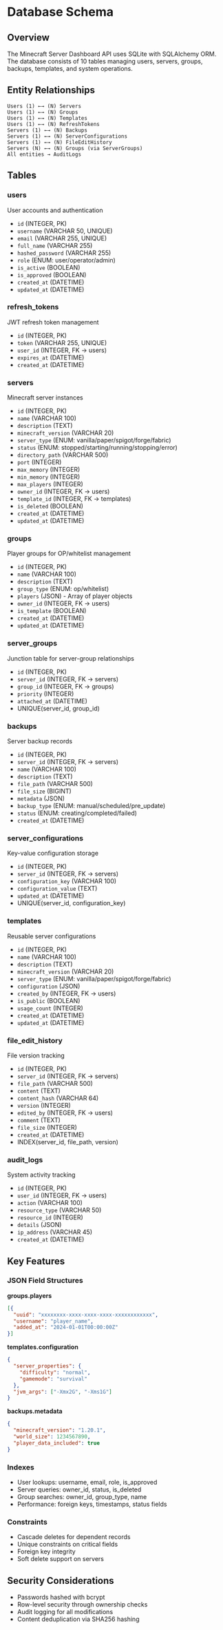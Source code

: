 # Database Schema

## Overview

The Minecraft Server Dashboard API uses SQLite with SQLAlchemy ORM. The database consists of 10 tables managing users, servers, groups, backups, templates, and system operations.

## Entity Relationships

```
Users (1) ←→ (N) Servers
Users (1) ←→ (N) Groups  
Users (1) ←→ (N) Templates
Users (1) ←→ (N) RefreshTokens
Servers (1) ←→ (N) Backups
Servers (1) ←→ (N) ServerConfigurations
Servers (1) ←→ (N) FileEditHistory
Servers (N) ←→ (N) Groups (via ServerGroups)
All entities → AuditLogs
```

## Tables

### users
User accounts and authentication
- `id` (INTEGER, PK)
- `username` (VARCHAR 50, UNIQUE)
- `email` (VARCHAR 255, UNIQUE)
- `full_name` (VARCHAR 255)
- `hashed_password` (VARCHAR 255)
- `role` (ENUM: user/operator/admin)
- `is_active` (BOOLEAN)
- `is_approved` (BOOLEAN)
- `created_at` (DATETIME)
- `updated_at` (DATETIME)

### refresh_tokens
JWT refresh token management
- `id` (INTEGER, PK)
- `token` (VARCHAR 255, UNIQUE)
- `user_id` (INTEGER, FK → users)
- `expires_at` (DATETIME)
- `created_at` (DATETIME)

### servers
Minecraft server instances
- `id` (INTEGER, PK)
- `name` (VARCHAR 100)
- `description` (TEXT)
- `minecraft_version` (VARCHAR 20)
- `server_type` (ENUM: vanilla/paper/spigot/forge/fabric)
- `status` (ENUM: stopped/starting/running/stopping/error)
- `directory_path` (VARCHAR 500)
- `port` (INTEGER)
- `max_memory` (INTEGER)
- `min_memory` (INTEGER)
- `max_players` (INTEGER)
- `owner_id` (INTEGER, FK → users)
- `template_id` (INTEGER, FK → templates)
- `is_deleted` (BOOLEAN)
- `created_at` (DATETIME)
- `updated_at` (DATETIME)

### groups
Player groups for OP/whitelist management
- `id` (INTEGER, PK)
- `name` (VARCHAR 100)
- `description` (TEXT)
- `group_type` (ENUM: op/whitelist)
- `players` (JSON) - Array of player objects
- `owner_id` (INTEGER, FK → users)
- `is_template` (BOOLEAN)
- `created_at` (DATETIME)
- `updated_at` (DATETIME)

### server_groups
Junction table for server-group relationships
- `id` (INTEGER, PK)
- `server_id` (INTEGER, FK → servers)
- `group_id` (INTEGER, FK → groups)
- `priority` (INTEGER)
- `attached_at` (DATETIME)
- UNIQUE(server_id, group_id)

### backups
Server backup records
- `id` (INTEGER, PK)
- `server_id` (INTEGER, FK → servers)
- `name` (VARCHAR 100)
- `description` (TEXT)
- `file_path` (VARCHAR 500)
- `file_size` (BIGINT)
- `metadata` (JSON)
- `backup_type` (ENUM: manual/scheduled/pre_update)
- `status` (ENUM: creating/completed/failed)
- `created_at` (DATETIME)

### server_configurations
Key-value configuration storage
- `id` (INTEGER, PK)
- `server_id` (INTEGER, FK → servers)
- `configuration_key` (VARCHAR 100)
- `configuration_value` (TEXT)
- `updated_at` (DATETIME)
- UNIQUE(server_id, configuration_key)

### templates
Reusable server configurations
- `id` (INTEGER, PK)
- `name` (VARCHAR 100)
- `description` (TEXT)
- `minecraft_version` (VARCHAR 20)
- `server_type` (ENUM: vanilla/paper/spigot/forge/fabric)
- `configuration` (JSON)
- `created_by` (INTEGER, FK → users)
- `is_public` (BOOLEAN)
- `usage_count` (INTEGER)
- `created_at` (DATETIME)
- `updated_at` (DATETIME)

### file_edit_history
File version tracking
- `id` (INTEGER, PK)
- `server_id` (INTEGER, FK → servers)
- `file_path` (VARCHAR 500)
- `content` (TEXT)
- `content_hash` (VARCHAR 64)
- `version` (INTEGER)
- `edited_by` (INTEGER, FK → users)
- `comment` (TEXT)
- `file_size` (INTEGER)
- `created_at` (DATETIME)
- INDEX(server_id, file_path, version)

### audit_logs
System activity tracking
- `id` (INTEGER, PK)
- `user_id` (INTEGER, FK → users)
- `action` (VARCHAR 100)
- `resource_type` (VARCHAR 50)
- `resource_id` (INTEGER)
- `details` (JSON)
- `ip_address` (VARCHAR 45)
- `created_at` (DATETIME)

## Key Features

### JSON Field Structures

**groups.players**
```json
[{
  "uuid": "xxxxxxxx-xxxx-xxxx-xxxx-xxxxxxxxxxxx",
  "username": "player_name",
  "added_at": "2024-01-01T00:00:00Z"
}]
```

**templates.configuration**
```json
{
  "server_properties": {
    "difficulty": "normal",
    "gamemode": "survival"
  },
  "jvm_args": ["-Xmx2G", "-Xms1G"]
}
```

**backups.metadata**
```json
{
  "minecraft_version": "1.20.1",
  "world_size": 1234567890,
  "player_data_included": true
}
```

### Indexes
- User lookups: username, email, role, is_approved
- Server queries: owner_id, status, is_deleted
- Group searches: owner_id, group_type, name
- Performance: foreign keys, timestamps, status fields

### Constraints
- Cascade deletes for dependent records
- Unique constraints on critical fields
- Foreign key integrity
- Soft delete support on servers

## Security Considerations
- Passwords hashed with bcrypt
- Row-level security through ownership checks
- Audit logging for all modifications
- Content deduplication via SHA256 hashing